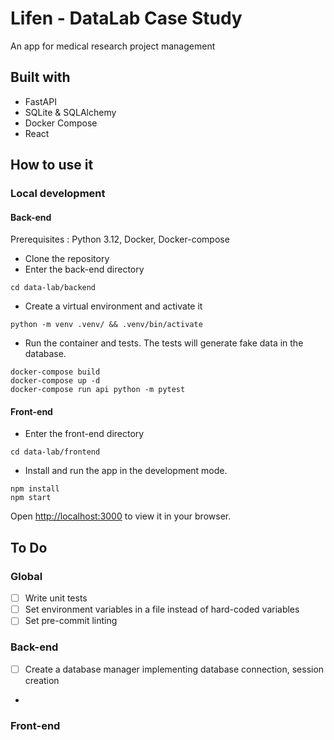 # Lifen - DataLab Case Study
An app for medical research project management

## Built with
- FastAPI
- SQLite & SQLAlchemy
- Docker Compose
- React


## How to use it

### Local development

#### Back-end

Prerequisites : Python 3.12, Docker, Docker-compose

- Clone the repository
- Enter the back-end directory
````
cd data-lab/backend
````
- Create a virtual environment and activate it
````
python -m venv .venv/ && .venv/bin/activate
````
- Run the container and tests. The tests will generate fake data in the database.
````
docker-compose build
docker-compose up -d
docker-compose run api python -m pytest
````


#### Front-end

- Enter the front-end directory
````
cd data-lab/frontend
````
- Install and run the app in the development mode.
````
npm install
npm start
````

Open [http://localhost:3000](http://localhost:3000) to view it in your browser.



## To Do

### Global
- [ ] Write unit tests
- [ ] Set environment variables in a file instead of hard-coded variables
- [ ] Set pre-commit linting

### Back-end
- [ ] Create a database manager implementing database connection, session creation 
- 

### Front-end

